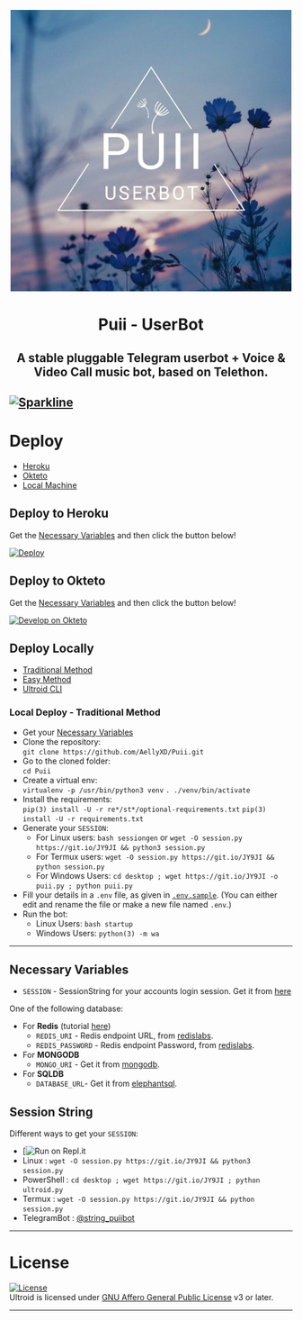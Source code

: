 <p align="center">
  <img src="./resources/extras/logo_readme.jpg" alt="Puii Logo"
  width="500" 
     height="500" />
</p>
<h1 align="center">
  <b>Puii - UserBot</b>
</h1>
<h2 align="center">
<b>A stable pluggable Telegram userbot + Voice & Video Call music bot, based on Telethon.</b>
</h2>
   
[![Sparkline](https://stars.medv.io/AellyXD/Puii.svg)](https://stars.medv.io/AellyXD/Puii)
----

# Deploy
- [Heroku](#deploy-to-heroku)
- [Okteto](#deploy-to-okteto)
- [Local Machine](#deploy-locally)



## Deploy to Heroku
Get the [Necessary Variables](#Necessary-Variables) and then click the button below!  

[![Deploy](https://www.herokucdn.com/deploy/button.svg)](https://dashboard.heroku.com/new?template=https://github.com/AellyXD/Puii)

## Deploy to Okteto
Get the [Necessary Variables](#Necessary-Variables) and then click the button below!

[![Develop on Okteto](https://okteto.com/develop-okteto.svg)](https://cloud.okteto.com/deploy?repository=https://github.com/AellyXD/Puii)

## Deploy Locally
- [Traditional Method](#local-deploy---traditional-method)
- [Easy Method](#local-deploy---easy-method)
- [Ultroid CLI](#ultroid-cli)


### Local Deploy - Traditional Method
- Get your [Necessary Variables](#Necessary-Variables)
- Clone the repository:    
`git clone https://github.com/AellyXD/Puii.git`
- Go to the cloned folder:    
`cd Puii`
- Create a virtual env:      
`virtualenv -p /usr/bin/python3 venv`
`. ./venv/bin/activate`
- Install the requirements:      
`pip(3) install -U -r re*/st*/optional-requirements.txt`
`pip(3) install -U -r requirements.txt`
- Generate your `SESSION`:
  - For Linux users:
    `bash sessiongen`
     or
    `wget -O session.py https://git.io/JY9JI && python3 session.py`
  - For Termux users:
    `wget -O session.py https://git.io/JY9JI && python session.py`
  - For Windows Users:
    `cd desktop ; wget https://git.io/JY9JI -o puii.py ; python puii.py`
- Fill your details in a `.env` file, as given in [`.env.sample`](https://github.com/AellyXD/Puii/blob/main/.env.sample).
(You can either edit and rename the file or make a new file named `.env`.)
- Run the bot:
  - Linux Users:
   `bash startup`
  - Windows Users:
    `python(3) -m wa`

---
## Necessary Variables
- `SESSION` - SessionString for your accounts login session. Get it from [here](#Session-String)

One of the following database:
- For **Redis** (tutorial [here](./resources/extras/redistut.md))
  - `REDIS_URI` - Redis endpoint URL, from [redislabs](http://redislabs.com/).
  - `REDIS_PASSWORD` - Redis endpoint Password, from [redislabs](http://redislabs.com/).
- For **MONGODB**
  - `MONGO_URI` - Get it from [mongodb](https://mongodb.com/atlas).
- For **SQLDB**
  - `DATABASE_URL`- Get it from [elephantsql](https://elephantsql.com).

## Session String
Different ways to get your `SESSION`:
* [![Run on Repl.it](https://replit.com/@anunicn47/GenerateStringSession?v=1)
* Linux : `wget -O session.py https://git.io/JY9JI && python3 session.py`
* PowerShell : `cd desktop ; wget https://git.io/JY9JI ; python ultroid.py`
* Termux : `wget -O session.py https://git.io/JY9JI && python session.py`
* TelegramBot : [@string_puiibot](https://t.me/string_puiibot)

---

# License
[![License](https://www.gnu.org/graphics/agplv3-155x51.png)](LICENSE)   
Ultroid is licensed under [GNU Affero General Public License](https://www.gnu.org/licenses/agpl-3.0.en.html) v3 or later.

---   
